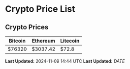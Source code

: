 # Crypto Price List

## Crypto Prices
| Bitcoin | Ethereum | Litecoin |
| ------- | -------- | -------- |
| $76320 | $3037.42 | $72.8 |
**Last Updated:** 2024-11-09 14:44 UTC
**Last Updated:** $DATE$
